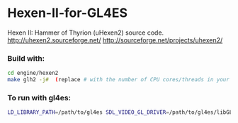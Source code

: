 Hexen-II-for-GL4ES
=====================

Hexen II: Hammer of Thyrion (uHexen2) source code.
http://uhexen2.sourceforge.net/
http://sourceforge.net/projects/uhexen2/

### Build with:
```bash
cd engine/hexen2
make glh2 -j#  (replace # with the number of CPU cores/threads in your system for faster compiling!)
```

### To run with gl4es:
```bash
LD_LIBRARY_PATH=/path/to/gl4es SDL_VIDEO_GL_DRIVER=/path/to/gl4es/libGL.so.1 LIBGL_GL=15 LIBGL_ES=1 ./glhexen2
```
